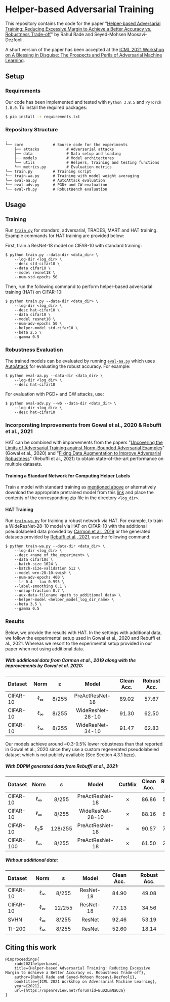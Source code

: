# Helper-based Adversarial Training

This repository contains the code for the paper "[Helper-based Adversarial Training: Reducing Excessive Margin to Achieve a Better Accuracy vs. Robustness Trade-off](https://openreview.net/forum?id=BuD2LmNaU3a)" by Rahul Rade and Seyed-Mohsen Moosavi-Dezfooli. 

A short version of the paper has been accepted at the [ICML 2021 Workshop on A Blessing in Disguise: The Prospects and Perils of Adversarial Machine Learning](https://advml-workshop.github.io/icml2021/).

## Setup

### Requirements

Our code has been implemented and tested with `Python 3.8.5` and `PyTorch 1.8.0`.  To install the required packages:
```bash
$ pip install -r requirements.txt
```

### Repository Structure

```
.
└── core             # Source code for the experiments
    ├── attacks            # Adversarial attacks
    ├── data               # Data setup and loading
    ├── models             # Model architectures
    └── utils              # Helpers, training and testing functions
    └── metrics.py         # Evaluation metrics
└── train.py         # Training script
└── train-wa.py      # Training with model weight averaging
└── eval-aa.py       # AutoAttack evaluation
└── eval-adv.py      # PGD+ and CW evaluation
└── eval-rb.py       # RobustBench evaluation
```

## Usage

### Training

Run [`train.py`](./train.py) for standard, adversarial, TRADES, MART and HAT training. Example commands for HAT training are provided below:

First, train a ResNet-18 model on CIFAR-10 with standard training:
```
$ python train.py --data-dir <data_dir> \
    --log-dir <log_dir> \
    --desc std-cifar10 \
    --data cifar10 \
    --model resnet18 \
    --num-std-epochs 50
```

Then, run the following command to perform helper-based adversarial training (HAT) on CIFAR-10:

```
$ python train.py --data-dir <data_dir> \
    --log-dir <log_dir> \
    --desc hat-cifar10 \
    --data cifar10 \
    --model resnet18 \
    --num-adv-epochs 50 \
    --helper-model std-cifar10 \
    --beta 2.5 \
    --gamma 0.5
```


### Robustness Evaluation

The trained models can be evaluated by running [`eval-aa.py`](./eval-aa.py) which uses [AutoAttack](https://github.com/fra31/auto-attack) for evaluating the robust accuracy. For example:
```
$ python eval-aa.py --data-dir <data_dir> \
    --log-dir <log_dir> \
    --desc hat-cifar10
```

For evaluation with PGD+ and CW attacks, use:
```
$ python eval-adv.py --wb --data-dir <data_dir> \
    --log-dir <log_dir> \
    --desc hat-cifar10
```

### Incorporating Improvements from Gowal et al., 2020 & Rebuffi et al., 2021

HAT can be combined with imporvements from the papers "[Uncovering the Limits of Adversarial Training against Norm-Bounded Adversarial Examples](https://arxiv.org/abs/2010.03593)" (Gowal et al., 2020) and "[Fixing Data Augmentation to Improve Adversarial Robustness](https://arxiv.org/abs/2103.01946)" (Rebuffi et al., 2021) to obtain state-of-the-art performance on multiple datasets. 


#### Training a Standard Network for Computing Helper Labels 

Train a model with standard training as [mentioned above](#training) *or* alternatively download the appropriate pretrained model from this [link](https://www.dropbox.com/sh/vzli8frhfsxo46q/AAB25dkdH6ZaDxNJzHoQNDX8a?dl=0) and place the contents of the corresponding zip file in the directory ```<log_dir>```.

#### HAT Training

Run [`train-wa.py`](./train-wa.py) for training a robust network via HAT. For example, to train a WideResNet-28-10 model via HAT on CIFAR-10 with the additional pseudolabeled data provided by [Carmon et al., 2019](https://github.com/yaircarmon/semisup-adv) or the generated datasets provided by [Rebuffi et al., 2021](https://github.com/deepmind/deepmind-research/tree/master/adversarial_robustness), use the following command:

```
$ python train-wa.py --data-dir <data_dir> \
    --log-dir <log_dir> \
    --desc <name_of_the_experiment> \
    --data cifar10s \
    --batch-size 1024 \
    --batch-size-validation 512 \
    --model wrn-28-10-swish \
    --num-adv-epochs 400 \
    --lr 0.4 --tau 0.995 \
    --label-smoothing 0.1 \
    --unsup-fraction 0.7 \
    --aux-data-filename <path_to_additional_data> \
    --helper-model <helper_model_log_dir_name> \
    --beta 3.5 \
    --gamma 0.5
```


### Results

Below, we provide the results with HAT. In the settings with additional data, we follow the experimental setup used in Gowal et al., 2020 and Rebuffi et al., 2021. Whereas we resort to the experimental setup provided in our paper when not using additional data. 

##### With additional data from Carmon et al., 2019 along with the improvements by Gowal et al. 2020:

| Dataset | Norm | ε | Model | Clean Acc. | Robust Acc. |
|:---|:---:|:---:|:---:|:---:|:---:|
| CIFAR-10 | $\ell_\infty$ | 8/255 | PreActResNet-18 | 89.02 | 57.67 |
| CIFAR-10 | $\ell_\infty$ | 8/255 | WideResNet-28-10 | 91.30 | 62.50 |
| CIFAR-10 | $\ell_\infty$ | 8/255 | WideResNet-34-10 | 91.47 | 62.83 |

Our models achieve around ~0.3-0.5% lower robustness than that reported in Gowal et al., 2020 since they use a custom regenerated pseudolabeled dataset which is not publicly available (See Section 4.3.1 [here](https://arxiv.org/abs/2010.03593)).

##### With DDPM generated data from Rebuffi et al., 2021:

| Dataset | Norm | ε | Model | CutMix | Clean Acc. | Robust Acc. |
|:---|:---:|:---:|:---:|:---:|:---:|:---:|
| CIFAR-10 | $\ell_\infty$ | 8/255 | PreActResNet-18 | &#x2717; | 86.86 | 57.09 |
| CIFAR-10 | $\ell_\infty$ | 8/255 | WideResNet-28-10 | &#x2717; | 88.16 | 60.97 |
| CIFAR-10 | $\ell_2$$ | 128/255 | PreActResNet-18 | &#x2717; | 90.57 | 76.07 |
| CIFAR-100 | $\ell_\infty$ | 8/255 | PreActResNet-18 | &#x2717; | 61.50 | 28.88 |

##### Without additional data:

| Dataset | Norm | ε | Model | Clean Acc. | Robust Acc. |
|:---|:---:|:---:|:---:|:---:|:---:|
| CIFAR-10 | $\ell_\infty$ | 8/255 | ResNet-18 | 84.90 | 49.08 |
| CIFAR-10 | $\ell_\infty$ | 12/255 | ResNet-18 | 77.13 | 34.56 |
| SVHN | $\ell_\infty$ | 8/255 | ResNet | 92.46 | 53.19 |
| TI-200 | $\ell_\infty$ | 8/255 | ResNet | 52.60 | 18.14 |


## Citing this work

```
@inproceedings{
    rade2021helperbased,
    title={Helper-based Adversarial Training: Reducing Excessive Margin to Achieve a Better Accuracy vs. Robustness Trade-off},
    author={Rahul Rade and Seyed-Mohsen Moosavi-Dezfooli},
    booktitle={ICML 2021 Workshop on Adversarial Machine Learning},
    year={2021},
    url={https://openreview.net/forum?id=BuD2LmNaU3a}
}
```

